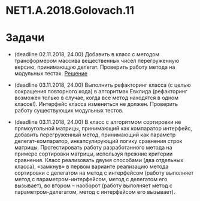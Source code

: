 # NET1.A.2018.Golovach.11

# Задачи
- (deadline 02.11.2018, 24.00) Добавить в класс с методом трансформером массива вещественных чисел перегруженную версию, 
принимающую делегат. Проверить работу метода на модульных тестах.
[Решение](https://github.com/ChristinaGolovach/NET1.A.2018.Golovach.04/blob/master/TransformLogic/Transform.cs)

- (deadline 03.11.2018, 24.00) Выполнить рефакторинг класса (с целью сокращения повторного кода) в алгоритмах Евклида 
(рефакторинг возможен только в случае, когда все метод находятся в одном классе!). Интерфейс класса измениться не должен. 
Проверить работу существующих модульных тестов.

- (deadline 03.11.2018, 24.00) В класс с алгоритмом сортировки не прямоугольной матрицы, принимающий как компаратор интерфейс,
добавить перегруженный метод, принимающий как параметр делегат-компаратор, инкапсулирующий логику сравнения строк матрицы. 
Протестировать работу разработанного метода на примере сортировки матрицы, используя прежние критерии сравнения. 
Класс реализовать двумя способами (два отдельных класса), «замкнув» в первом варианте реализацию метода сортировки 
с делегатом на метод с интерфейсом (работу выполняет метод с параметром-интерфейсом, метод с делегатом его вызывает), 
во втором – наоборот (работу выполняет метод с параметром-делегатом, метод с интерфейсом его вызывает).
